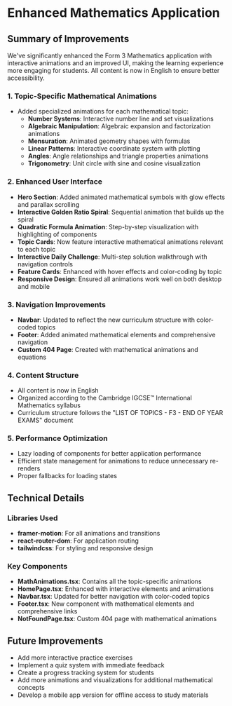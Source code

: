 # Enhanced Mathematics Application

## Summary of Improvements

We've significantly enhanced the Form 3 Mathematics application with interactive animations and an improved UI, making the learning experience more engaging for students. All content is now in English to ensure better accessibility.

### 1. Topic-Specific Mathematical Animations
- Added specialized animations for each mathematical topic:
  - **Number Systems**: Interactive number line and set visualizations
  - **Algebraic Manipulation**: Algebraic expansion and factorization animations
  - **Mensuration**: Animated geometry shapes with formulas
  - **Linear Patterns**: Interactive coordinate system with plotting
  - **Angles**: Angle relationships and triangle properties animations
  - **Trigonometry**: Unit circle with sine and cosine visualization

### 2. Enhanced User Interface
- **Hero Section**: Added animated mathematical symbols with glow effects and parallax scrolling
- **Interactive Golden Ratio Spiral**: Sequential animation that builds up the spiral
- **Quadratic Formula Animation**: Step-by-step visualization with highlighting of components
- **Topic Cards**: Now feature interactive mathematical animations relevant to each topic
- **Interactive Daily Challenge**: Multi-step solution walkthrough with navigation controls
- **Feature Cards**: Enhanced with hover effects and color-coding by topic
- **Responsive Design**: Ensured all animations work well on both desktop and mobile

### 3. Navigation Improvements
- **Navbar**: Updated to reflect the new curriculum structure with color-coded topics
- **Footer**: Added animated mathematical elements and comprehensive navigation
- **Custom 404 Page**: Created with mathematical animations and equations

### 4. Content Structure
- All content is now in English
- Organized according to the Cambridge IGCSE™ International Mathematics syllabus
- Curriculum structure follows the "LIST OF TOPICS - F3 - END OF YEAR EXAMS" document

### 5. Performance Optimization
- Lazy loading of components for better application performance
- Efficient state management for animations to reduce unnecessary re-renders
- Proper fallbacks for loading states

## Technical Details

### Libraries Used
- **framer-motion**: For all animations and transitions
- **react-router-dom**: For application routing
- **tailwindcss**: For styling and responsive design

### Key Components
- **MathAnimations.tsx**: Contains all the topic-specific animations
- **HomePage.tsx**: Enhanced with interactive elements and animations
- **Navbar.tsx**: Updated for better navigation with color-coded topics
- **Footer.tsx**: New component with mathematical elements and comprehensive links
- **NotFoundPage.tsx**: Custom 404 page with mathematical animations

## Future Improvements
- Add more interactive practice exercises
- Implement a quiz system with immediate feedback
- Create a progress tracking system for students
- Add more animations and visualizations for additional mathematical concepts
- Develop a mobile app version for offline access to study materials
